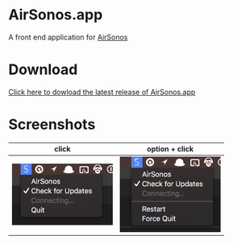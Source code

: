 # AirSonos.app
A front end application for [AirSonos](https://github.com/stephen/airsonos)

# Download
[Click here to dowload the latest release of AirSonos.app](dist/AirSonos.dmg)

# Screenshots
| click | option + click |
|-------|----------------|
| ![click](docs/click.png)| ![option + click](docs/optionClick.png)|
